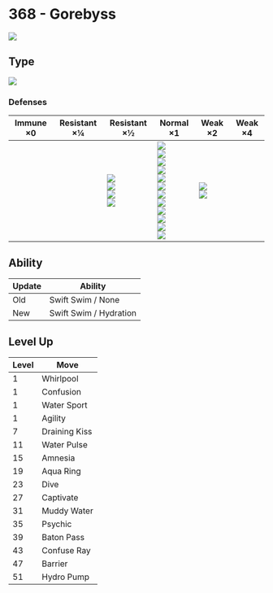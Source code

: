 # 368 - Gorebyss
![][368]

## Type

![][water]

### Defenses

Immune ×0 | Resistant ×¼ | Resistant ×½                                             | Normal ×1                                                                                                                                                                                 | Weak ×2                          | Weak ×4 | 
---       | ---          | ---                                                      | ---                                                                                                                                                                                       | ---                              | ---     | 
          |              | ![][steel]<br> ![][fire]<br> ![][water]<br> ![][ice]<br> | ![][normal]<br> ![][fighting]<br> ![][flying]<br> ![][poison]<br> ![][ground]<br> ![][rock]<br> ![][bug]<br> ![][ghost]<br> ![][psychic]<br> ![][dragon]<br> ![][dark]<br> ![][fairy]<br> | ![][grass]<br> ![][electric]<br> |         | 

## Ability

Update | Ability                | 
---    | ---                    | 
Old    | Swift Swim / None      | 
New    | Swift Swim / Hydration | 

## Level Up

Level | Move          | 
---   | ---           | 
1     | Whirlpool     | 
1     | Confusion     | 
1     | Water Sport   | 
1     | Agility       | 
7     | Draining Kiss | 
11    | Water Pulse   | 
15    | Amnesia       | 
19    | Aqua Ring     | 
23    | Dive          | 
27    | Captivate     | 
31    | Muddy Water   | 
35    | Psychic       | 
39    | Baton Pass    | 
43    | Confuse Ray   | 
47    | Barrier       | 
51    | Hydro Pump    | 

[368]: ../img/pokemon/368.png
[normal]: ../img/types/normal.png
[fire]: ../img/types/fire.png
[fighting]: ../img/types/fighting.png
[water]: ../img/types/water.png
[flying]: ../img/types/flying.png
[grass]: ../img/types/grass.png
[poison]: ../img/types/poison.png
[electric]: ../img/types/electric.png
[ground]: ../img/types/ground.png
[psychic]: ../img/types/psychic.png
[rock]: ../img/types/rock.png
[ice]: ../img/types/ice.png
[bug]: ../img/types/bug.png
[dragon]: ../img/types/dragon.png
[ghost]: ../img/types/ghost.png
[dark]: ../img/types/dark.png
[steel]: ../img/types/steel.png
[fairy]: ../img/types/fairy.png
